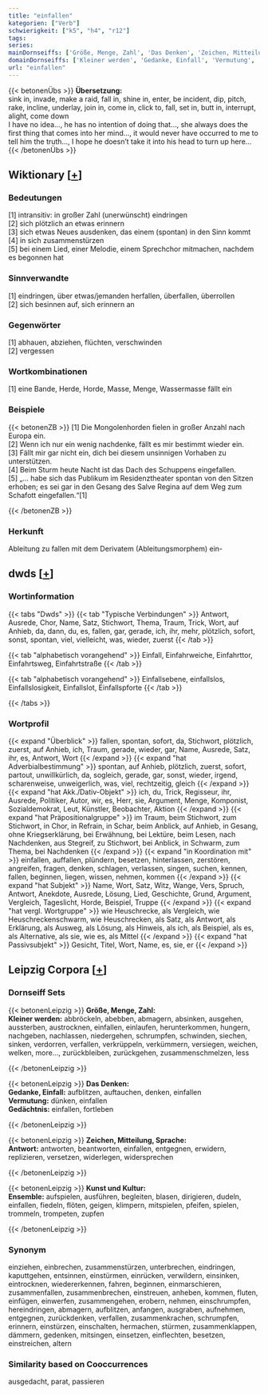 ```yaml
---
title: "einfallen"
kategorien: ["Verb"]
schwierigkeit: ["k5", "h4", "r12"]
tags:
series:
mainDornseiffs: ['Größe, Menge, Zahl', 'Das Denken', 'Zeichen, Mitteilung, Sprache', 'Kunst und Kultur']
domainDornseiffs: ['Kleiner werden', 'Gedanke, Einfall', 'Vermutung', 'Gedächtnis', 'Antwort', 'Ensemble']
url: "einfallen"
---
```


{{< betonenÜbs >}}
**Übersetzung:**  
sink in, invade, make a raid, fall in, shine in, enter, be incident, dip, pitch, rake, incline, underlay, join in, come  in, click to, fall, set in, butt  in, interrupt, alight, come  down  
I have no idea..., he has no intention of doing that..., she always does the first thing that comes into her mind..., it would never have occurred to me to tell him the truth..., I hope he doesn’t take it into his head to turn up here...  
{{< /betonenÜbs >}}

## Wiktionary [[+](https://de.wiktionary.org/wiki/einfallen)]

### Bedeutungen
[1] intransitiv: in großer Zahl (unerwünscht) eindringen  
[2] sich plötzlich an etwas erinnern  
[3] sich etwas Neues ausdenken, das einem (spontan) in den Sinn kommt  
[4] in sich zusammenstürzen  
[5] bei einem Lied, einer Melodie, einem Sprechchor mitmachen, nachdem es begonnen hat  

### Sinnverwandte
[1] eindringen, über etwas/jemanden herfallen, überfallen, überrollen  
[2] sich besinnen auf, sich erinnern an  

### Gegenwörter
[1] abhauen, abziehen, flüchten, verschwinden  
[2] vergessen  

### Wortkombinationen
[1] eine Bande, Herde, Horde, Masse, Menge, Wassermasse fällt ein  

### Beispiele
{{< betonenZB >}}
[1] Die Mongolenhorden fielen in großer Anzahl nach Europa ein.  
[2] Wenn ich nur ein wenig nachdenke, fällt es mir bestimmt wieder ein.  
[3] Fällt mir gar nicht ein, dich bei diesem unsinnigen Vorhaben zu unterstützen.  
[4] Beim Sturm heute Nacht ist das Dach des Schuppens eingefallen.  
[5] „… habe sich das Publikum im Residenztheater spontan von den Sitzen erhoben; es sei gar in den Gesang des Salve Regina auf dem Weg zum Schafott eingefallen.“[1]  

{{< /betonenZB >}}
### Herkunft
Ableitung zu fallen mit dem Derivatem (Ableitungsmorphem) ein-  



## dwds [[+](https://www.dwds.de/wb/einfallen)]

### Wortinformation
{{< tabs "Dwds" >}}
{{< tab "Typische Verbindungen" >}}
Antwort, Ausrede, Chor, Name, Satz, Stichwort, Thema, Traum, Trick, Wort, auf Anhieb, da, dann, du, es, fallen, gar, gerade, ich, ihr, mehr, plötzlich, sofort, sonst, spontan, viel, vielleicht, was, wieder, zuerst
{{< /tab >}}

{{< tab "alphabetisch vorangehend" >}}
Einfall, Einfahrweiche, Einfahrttor, Einfahrtsweg, Einfahrtstraße
{{< /tab >}}

{{< tab "alphabetisch vorangehend" >}}
Einfallsebene, einfallslos, Einfallslosigkeit, Einfallslot, Einfallspforte
{{< /tab >}}

{{< /tabs >}}

### Wortprofil
{{< expand "Überblick" >}} fallen, spontan, sofort, da, Stichwort, plötzlich, zuerst, auf Anhieb, ich, Traum, gerade, wieder, gar, Name, Ausrede, Satz, ihr, es, Antwort, Wort {{< /expand >}}
{{< expand "hat Adverbialbestimmung" >}} spontan, auf Anhieb, plötzlich, zuerst, sofort, partout, unwillkürlich, da, sogleich, gerade, gar, sonst, wieder, irgend, scharenweise, unweigerlich, was, viel, rechtzeitig, gleich {{< /expand >}}
{{< expand "hat Akk./Dativ-Objekt" >}} ich, du, Trick, Regisseur, ihr, Ausrede, Politiker, Autor, wir, es, Herr, sie, Argument, Menge, Komponist, Sozialdemokrat, Leut, Künstler, Beobachter, Aktion {{< /expand >}}
{{< expand "hat Präpositionalgruppe" >}} im Traum, beim Stichwort, zum Stichwort, in Chor, in Refrain, in Schar, beim Anblick, auf Anhieb, in Gesang, ohne Kriegserklärung, bei Erwähnung, bei Lektüre, beim Lesen, nach Nachdenken, aus Stegreif, zu Stichwort, bei Anblick, in Schwarm, zum Thema, bei Nachdenken {{< /expand >}}
{{< expand "in Koordination mit" >}} einfallen, auffallen, plündern, besetzen, hinterlassen, zerstören, angreifen, fragen, denken, schlagen, verlassen, singen, suchen, kennen, fallen, beginnen, liegen, wissen, nehmen, kommen {{< /expand >}}
{{< expand "hat Subjekt" >}} Name, Wort, Satz, Witz, Wange, Vers, Spruch, Antwort, Anekdote, Ausrede, Lösung, Lied, Geschichte, Grund, Argument, Vergleich, Tageslicht, Horde, Beispiel, Truppe {{< /expand >}}
{{< expand "hat vergl. Wortgruppe" >}} wie Heuschrecke, als Vergleich, wie Heuschreckenschwarm, wie Heuschrecken, als Satz, als Antwort, als Erklärung, als Ausweg, als Lösung, als Hinweis, als ich, als Beispiel, als es, als Alternative, als sie, wie es, als Mittel {{< /expand >}}
{{< expand "hat Passivsubjekt" >}} Gesicht, Titel, Wort, Name, es, sie, er {{< /expand >}}

## Leipzig Corpora [[+](https://corpora.uni-leipzig.de/en/res?word=einfallen&corpusId=deu_newscrawl-public_2018)]

### Dornseiff Sets
{{< betonenLeipzig >}}
**Größe, Menge, Zahl:**  
**Kleiner werden:** abbröckeln, abebben, abmagern, absinken, ausgehen, aussterben, austrocknen, einfallen, einlaufen, herunterkommen, hungern, nachgeben, nachlassen, niedergehen, schrumpfen, schwinden, siechen, sinken, verdorren, verfallen, verkrüppeln, verkümmern, versiegen, weichen, welken, more..., zurückbleiben, zurückgehen, zusammenschmelzen, less  

{{< /betonenLeipzig >}}


{{< betonenLeipzig >}}
**Das Denken:**  
**Gedanke, Einfall:** aufblitzen, auftauchen, denken, einfallen  
**Vermutung:** dünken, einfallen  
**Gedächtnis:** einfallen, fortleben  

{{< /betonenLeipzig >}}


{{< betonenLeipzig >}}
**Zeichen, Mitteilung, Sprache:**  
**Antwort:** antworten, beantworten, einfallen, entgegnen, erwidern, replizieren, versetzen, widerlegen, widersprechen  

{{< /betonenLeipzig >}}


{{< betonenLeipzig >}}
**Kunst und Kultur:**  
**Ensemble:** aufspielen, ausführen, begleiten, blasen, dirigieren, dudeln, einfallen, fiedeln, flöten, geigen, klimpern, mitspielen, pfeifen, spielen, trommeln, trompeten, zupfen  

{{< /betonenLeipzig >}}

### Synonym
einziehen, einbrechen, zusammenstürzen, unterbrechen, eindringen, kaputtgehen, entsinnen, einstürmen, einrücken, verwildern, einsinken, eintrocknen, wiedererkennen, fahren, beginnen, einmarschieren, zusammenfallen, zusammenbrechen, einstreuen, anheben, kommen, fluten, einfügen, einwerfen, zusammengehen, erobern, nehmen, einschrumpfen, hereindringen, abmagern, aufblitzen, anfangen, ausgraben, aufnehmen, entgegnen, zurückdenken, verfallen, zusammenkrachen, schrumpfen, erinnern, einstürzen, einschalten, hermachen, stürmen, zusammenklappen, dämmern, gedenken, mitsingen, einsetzen, einflechten, besetzen, einstreichen, altern


### Similarity based on Cooccurrences
ausgedacht, parat, passieren

